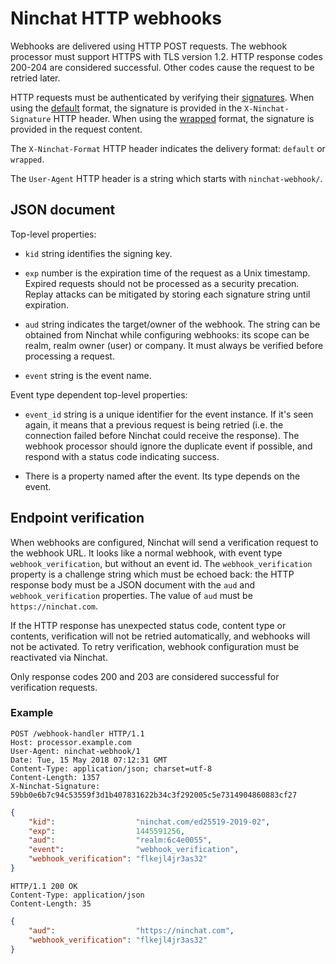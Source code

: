# Ninchat HTTP webhooks

Webhooks are delivered using HTTP POST requests.  The webhook processor must
support HTTPS with TLS version 1.2.  HTTP response codes 200-204 are considered
successful.  Other codes cause the request to be retried later.

HTTP requests must be authenticated by verifying their
[signatures](webhook.md#signature-verification).  When using the
[default](webhook.md#default) format, the signature is provided in the
`X-Ninchat-Signature` HTTP header.  When using the
[wrapped](webhook.md#wrapped) format, the signature is provided in the request
content.

The `X-Ninchat-Format` HTTP header indicates the delivery format: `default` or
`wrapped`.

The `User-Agent` HTTP header is a string which starts with `ninchat-webhook/`.


## JSON document

Top-level properties:

- `kid` string identifies the signing key.

- `exp` number is the expiration time of the request as a Unix timestamp.
  Expired requests should not be processed as a security precation.  Replay
  attacks can be mitigated by storing each signature string until expiration.

- `aud` string indicates the target/owner of the webhook.  The string can be
  obtained from Ninchat while configuring webhooks: its scope can be realm,
  realm owner (user) or company.  It must always be verified before processing
  a request.

- `event` string is the event name.

Event type dependent top-level properties:

- `event_id` string is a unique identifier for the event instance.  If it's
  seen again, it means that a previous request is being retried (i.e. the
  connection failed before Ninchat could receive the response).  The webhook
  processor should ignore the duplicate event if possible, and respond with a
  status code indicating success.

- There is a property named after the event.  Its type depends on the event.


## Endpoint verification

When webhooks are configured, Ninchat will send a verification request to the
webhook URL.  It looks like a normal webhook, with event type
`webhook_verification`, but without an event id.  The `webhook_verification`
property is a challenge string which must be echoed back: the HTTP response
body must be a JSON document with the `aud` and `webhook_verification`
properties.  The value of `aud` must be `https://ninchat.com`.

If the HTTP response has unexpected status code, content type or contents,
verification will not be retried automatically, and webhooks will not be
activated.  To retry verification, webhook configuration must be reactivated
via Ninchat.

Only response codes 200 and 203 are considered successful for verification
requests.


### Example

```
POST /webhook-handler HTTP/1.1
Host: processor.example.com
User-Agent: ninchat-webhook/1
Date: Tue, 15 May 2018 07:12:31 GMT
Content-Type: application/json; charset=utf-8
Content-Length: 1357
X-Ninchat-Signature: 59bb0e6b7c94c53559f3d1b407831622b34c3f292005c5e7314904860883cf27
```

```json
{
    "kid":                  "ninchat.com/ed25519-2019-02",
    "exp":                  1445591256,
    "aud":                  "realm:6c4e0055",
    "event":                "webhook_verification",
    "webhook_verification": "flkejl4jr3as32"
}
```

```
HTTP/1.1 200 OK
Content-Type: application/json
Content-Length: 35
```

```json
{
    "aud":                  "https://ninchat.com",
    "webhook_verification": "flkejl4jr3as32"
}
```

